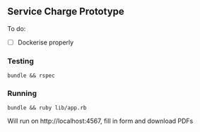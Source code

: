 ## Service Charge Prototype

To do:
- [ ] Dockerise properly 

### Testing
```
bundle && rspec
```

### Running 
```
bundle && ruby lib/app.rb
```
Will run on http://localhost:4567, fill in form and download PDFs 
